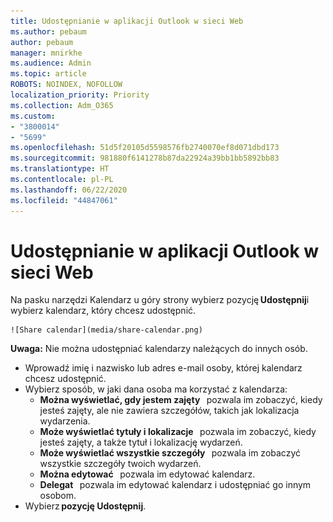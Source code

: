 ```yaml
---
title: Udostępnianie w aplikacji Outlook w sieci Web
ms.author: pebaum
author: pebaum
manager: mnirkhe
ms.audience: Admin
ms.topic: article
ROBOTS: NOINDEX, NOFOLLOW
localization_priority: Priority
ms.collection: Adm_O365
ms.custom:
- "3800014"
- "5699"
ms.openlocfilehash: 51d5f20105d5598576fb2740070ef8d071dbd173
ms.sourcegitcommit: 981880f6141278b87da22924a39bb1bb5892bb83
ms.translationtype: HT
ms.contentlocale: pl-PL
ms.lasthandoff: 06/22/2020
ms.locfileid: "44847061"
---
```

# <a name="sharing-with-outlook-on-the-web"></a>Udostępnianie w aplikacji Outlook w sieci Web

Na pasku narzędzi Kalendarz u góry strony wybierz pozycję **Udostępnij**i wybierz kalendarz, który chcesz udostępnić.

    ![Share calendar](media/share-calendar.png)

**Uwaga:** Nie można udostępniać kalendarzy należących do innych osób.

- Wprowadź imię i nazwisko lub adres e-mail osoby, której kalendarz chcesz udostępnić.
- Wybierz sposób, w jaki dana osoba ma korzystać z kalendarza:
    - **Można wyświetlać, gdy jestem zajęty**   pozwala im zobaczyć, kiedy jesteś zajęty, ale nie zawiera szczegółów, takich jak lokalizacja wydarzenia.
    - **Może wyświetlać tytuły i lokalizacje**   pozwala im zobaczyć, kiedy jesteś zajęty, a także tytuł i lokalizację wydarzeń.
    - **Może wyświetlać wszystkie szczegóły**   pozwala im zobaczyć wszystkie szczegóły twoich wydarzeń.
    - **Można edytować**   pozwala im edytować kalendarz.
    - **Delegat**   pozwala im edytować kalendarz i udostępniać go innym osobom.
- Wybierz **pozycję Udostępnij**.
